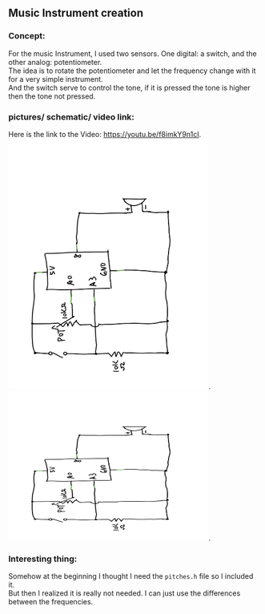 ## Music Instrument creation
### Concept: 

For the music Instrument, I used two sensors. One digital: a switch, and the other analog: potentiometer.  
The idea is to rotate the potentiometer and let the frequency change with it for a very simple instrument.  
And the switch serve to control the tone, if it is pressed the tone is higher then the tone not pressed.  

### pictures/ schematic/ video link: 

Here is the link to the Video: https://youtu.be/f8imkY9n1cI. 
<img src="https://github.com/FairyyGenie/introToIM/blob/main/June21/musicJun21.png" width="400" height="500">. 
<img src="https://github.com/FairyyGenie/introToIM/blob/main/June21/musicJun21.png" width="400" height="300">.

### Interesting thing: 

Somehow at the beginning I thought I need the ```` pitches.h ```` file so I included it.  
But then I realized it is really not needed. I can just use the differences between the frequencies.
